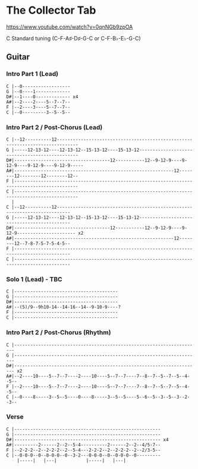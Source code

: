 # The Collector Tab

<https://www.youtube.com/watch?v=0qnNGb9zpOA>

C Standard tuning (C-F-A♯-D♯-G-C or C-F-B♭-E♭-G-C)

## Guitar

### Intro Part 1 (Lead)

    C |--0------------------
    G |--0----1-------------
    D#|--1----0------------- x4
    A#|--2----2----5--7--7--
    F |--2----3----5--7--7--
    C |--0---------3--5--5--

### Intro Part 2 / Post-Chorus (Lead)

    C |--12----------12------------------------------------------------------------------------------
    G |-----12-13-12----12-13-12--15-13-12----15-13-12-----------------------------------------------
    D#|------------------------------------12-----------12--9-12-9----9-12-9----9-12-9----9-12-9-----
    A#|------------------------------------------------------------12--------12--------12--------12--
    F |----------------------------------------------------------------------------------------------
    C |----------------------------------------------------------------------------------------------
      |
    C |--12----------12---------------------------------------------------------------------------
    G |-----12-13-12----12-13-12--15-13-12----15-13-12--------------------------------------------
    D#|------------------------------------12-----------12--9-12-9----9-12-9---------------------- x2
    A#|------------------------------------------------------------12--------12--7-8-7-5-7-5-4-5--
    F |-------------------------------------------------------------------------------------------
    C |------------------------------------------------------------------------------------------- 

### Solo 1 (Lead) - TBC

    C |---------------------------------------
    G |---------------------------------------
    D#|---------------------------------------
    A#|--(5)/9--9h10-14--14-16--14--9-10-9----?
    F |---------------------------------------
    C |---------------------------------------

### Intro Part 2 / Post-Chorus (Rhythm)

    C |----------------------------------------------------------------------
    G |----------------------------------------------------------------------
    D#|---------------------------------------------------------------------- x2
    A#|--2----10----5--7--7----2----10----5--7--7----7--8--7--5--7--5--4--5--
    F |--2----10----5--7--7----2----10----5--7--7----7--8--7--5--7--5--4--5--
    C |--0----8-----3--5--5----0----8-----3--5--5----5--6--5--3--5--3--2--3--

### Verse

    C |-------------------------------------------------------
    G |-------------------------------------------------------
    D#|------------------------------------------------------- x4
    A#|---------2------2--2--5-4----------2------2--2--4/5-7--
    F |--2-2-2--2--2-2-2--2--5-4---2-2-2--2--2-2-2--2--2/3-5--
    C |--0-0-0--0--0-0-0--0--3-2---0-0-0--0--0-0-0--0---------
        |-----|   |---|           |-----|   |---|
